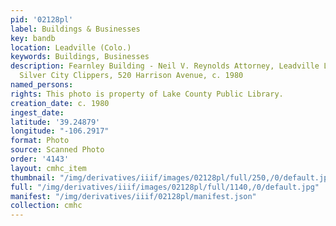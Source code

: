 ```yaml
---
pid: '02128pl'
label: Buildings & Businesses
key: bandb
location: Leadville (Colo.)
keywords: Buildings, Businesses
description: Fearnley Building - Neil V. Reynolds Attorney, Leadville Land Co., &
  Silver City Clippers, 520 Harrison Avenue, c. 1980
named_persons: 
rights: This photo is property of Lake County Public Library.
creation_date: c. 1980
ingest_date: 
latitude: '39.24879'
longitude: "-106.2917"
format: Photo
source: Scanned Photo
order: '4143'
layout: cmhc_item
thumbnail: "/img/derivatives/iiif/images/02128pl/full/250,/0/default.jpg"
full: "/img/derivatives/iiif/images/02128pl/full/1140,/0/default.jpg"
manifest: "/img/derivatives/iiif/02128pl/manifest.json"
collection: cmhc
---
```

